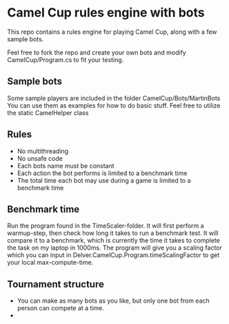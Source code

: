 # Camel Cup rules engine with bots

This repo contains a rules engine for playing Camel Cup, along with a few sample bots.

Feel free to fork the repo and create your own bots and modify CamelCup/Program.cs to fit your testing.

## Sample bots
Some sample players are included in the folder CamelCup/Bots/MartinBots
You can use them as examples for how to do basic stuff.
Feel free to utilize the static CamelHelper class

## Rules
- No multithreading
- No unsafe code
- Each bots name must be constant
- Each action the bot performs is limited to a benchmark time
- The total time each bot may use during a game is limited to a benchmark time

## Benchmark time
Run the program found in the TimeScaler-folder. It will first perform a warmup-step, then check how long it takes to run a benchmark test.
It will compare it to a benchmark, which is currently the time it takes to complete the task on my laptop in 1000ms. 
The program will give you a scaling factor which you can input in Delver.CamelCup.Program.timeScalingFactor to get your local max-compute-time.

## Tournament structure
- You can make as many bots as you like, but only one bot from each person can compete at a time.
-
